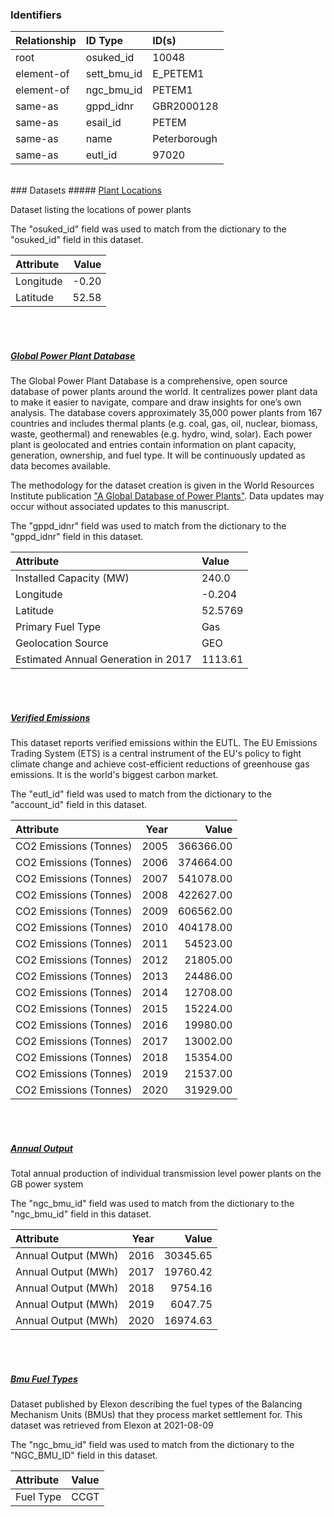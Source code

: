 ### Identifiers

| Relationship   | ID Type     | ID(s)        |
|:---------------|:------------|:-------------|
| root           | osuked_id   | 10048        |
| element-of     | sett_bmu_id | E_PETEM1     |
| element-of     | ngc_bmu_id  | PETEM1       |
| same-as        | gppd_idnr   | GBR2000128   |
| same-as        | esail_id    | PETEM        |
| same-as        | name        | Peterborough |
| same-as        | eutl_id     | 97020        |

<br>
### Datasets
##### <a href="https://raw.githubusercontent.com/OSUKED/Dictionary-Datasets/main/datasets/plant-locations/datapackage.json">Plant Locations</a>

Dataset listing the locations of power plants

The "osuked_id" field was used to match from the dictionary to the "osuked_id" field in this dataset.

| Attribute   |   Value |
|:------------|--------:|
| Longitude   |   -0.20 |
| Latitude    |   52.58 |

<br><br>
##### <a href="https://raw.githubusercontent.com/OSUKED/Dictionary-Datasets/main/datasets/global-power-plant-database/datapackage.json">Global Power Plant Database</a>

The Global Power Plant Database is a comprehensive, open source database of power plants around the world. It centralizes power plant data to make it easier to navigate, compare and draw insights for one’s own analysis. The database covers approximately 35,000 power plants from 167 countries and includes thermal plants (e.g. coal, gas, oil, nuclear, biomass, waste, geothermal) and renewables (e.g. hydro, wind, solar). Each power plant is geolocated and entries contain information on plant capacity, generation, ownership, and fuel type. It will be continuously updated as data becomes available. 

The methodology for the dataset creation is given in the World Resources Institute publication ["A Global Database of Power Plants"](https://www.wri.org/research/global-database-power-plants). Data updates may occur without associated updates to this manuscript.

The "gppd_idnr" field was used to match from the dictionary to the "gppd_idnr" field in this dataset.

| Attribute                           | Value   |
|:------------------------------------|:--------|
| Installed Capacity (MW)             | 240.0   |
| Longitude                           | -0.204  |
| Latitude                            | 52.5769 |
| Primary Fuel Type                   | Gas     |
| Geolocation Source                  | GEO     |
| Estimated Annual Generation in 2017 | 1113.61 |

<br><br>
##### <a href="https://raw.githubusercontent.com/OSUKED/Dictionary-Datasets/main/datasets/verified-emissions/datapackage.json">Verified Emissions</a>

This dataset reports verified emissions within the EUTL. The EU Emissions Trading System (ETS) is a central instrument of the EU's policy to fight climate change and achieve cost-efficient reductions of greenhouse gas emissions. It is the world's biggest carbon market.

The "eutl_id" field was used to match from the dictionary to the "account_id" field in this dataset.

| Attribute              |   Year |     Value |
|:-----------------------|-------:|----------:|
| CO2 Emissions (Tonnes) |   2005 | 366366.00 |
| CO2 Emissions (Tonnes) |   2006 | 374664.00 |
| CO2 Emissions (Tonnes) |   2007 | 541078.00 |
| CO2 Emissions (Tonnes) |   2008 | 422627.00 |
| CO2 Emissions (Tonnes) |   2009 | 606562.00 |
| CO2 Emissions (Tonnes) |   2010 | 404178.00 |
| CO2 Emissions (Tonnes) |   2011 |  54523.00 |
| CO2 Emissions (Tonnes) |   2012 |  21805.00 |
| CO2 Emissions (Tonnes) |   2013 |  24486.00 |
| CO2 Emissions (Tonnes) |   2014 |  12708.00 |
| CO2 Emissions (Tonnes) |   2015 |  15224.00 |
| CO2 Emissions (Tonnes) |   2016 |  19980.00 |
| CO2 Emissions (Tonnes) |   2017 |  13002.00 |
| CO2 Emissions (Tonnes) |   2018 |  15354.00 |
| CO2 Emissions (Tonnes) |   2019 |  21537.00 |
| CO2 Emissions (Tonnes) |   2020 |  31929.00 |

<br><br>
##### <a href="https://raw.githubusercontent.com/OSUKED/Dictionary-Datasets/main/datasets/annual-output/datapackage.json">Annual Output</a>

Total annual production of individual transmission level power plants on the GB power system

The "ngc_bmu_id" field was used to match from the dictionary to the "ngc_bmu_id" field in this dataset.

| Attribute           |   Year |    Value |
|:--------------------|-------:|---------:|
| Annual Output (MWh) |   2016 | 30345.65 |
| Annual Output (MWh) |   2017 | 19760.42 |
| Annual Output (MWh) |   2018 |  9754.16 |
| Annual Output (MWh) |   2019 |  6047.75 |
| Annual Output (MWh) |   2020 | 16974.63 |

<br><br>
##### <a href="https://raw.githubusercontent.com/OSUKED/Dictionary-Datasets/main/datasets/bmu-fuel-types/datapackage.json">Bmu Fuel Types</a>

Dataset published by Elexon describing the fuel types of the Balancing Mechanism Units (BMUs) that they process market settlement for. This dataset was retrieved from Elexon at 2021-08-09

The "ngc_bmu_id" field was used to match from the dictionary to the "NGC_BMU_ID" field in this dataset.

| Attribute   | Value   |
|:------------|:--------|
| Fuel Type   | CCGT    |
